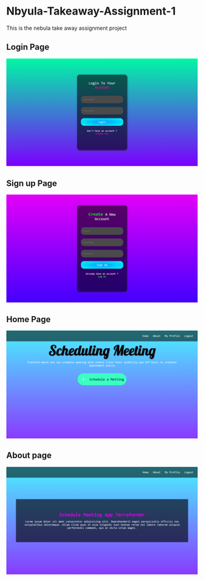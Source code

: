 # Nbyula-Takeaway-Assignment-1
This is the nebula take away assignment project 
<h2>Login Page</h2>
<img src="./img/Screenshot (978).png"/>
<h2>Sign up Page</h2>
<img src="./img/Screenshot (979).png"/>
<h2>Home Page</h2>
<img src="./img/Screenshot (982).png"/>
<h2>About page</h2>
<img src="./img/Screenshot (984).png"/>

